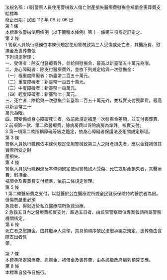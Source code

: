 法規名稱：(廢)警察人員使用警械致人傷亡財產損失醫療費慰撫金補償金喪葬費支給標準  
廢止日期：民國 112 年 09 月 06 日  
第 1 條  
本標準依警械使用條例（以下簡稱本條例）第十一條第三項規定訂定之。  
第 2 條  
1 警察人員執行職務依本條例規定使用警械致第三人受傷或死亡者，其醫療費、慰撫金及喪葬費依  
下列規定辦理：  
一、受傷者：除支付醫療費外，並給與慰撫金，最高以新臺幣五十萬元為限。  
二、身心障礙者：除支付醫療費外，並依下列規定給與一次慰撫金：  
（一）極重度障礙者：新臺幣二百五十萬元。  
（二）重度障礙者：新臺幣一百五十萬元。  
（三）中度障礙者：新臺幣一百萬元。  
（四）輕度障礙者：新臺幣七十萬元。  
三、死亡者：除給與一次慰撫金新臺幣二百五十萬元外，並核實支付喪葬費，最高以新臺幣三十  
萬元為限。  
四、因受傷或身心障礙死亡者，依前款規定補足一次慰撫金差額，並支付喪葬費。  
2 前項第一款、第二款醫療費，除病房費以保險病房為準外，核實支付。  
3 第一項第二款所稱障礙等級之鑑定，依身心障礙者保護法及相關規定辦理。  
第 3 條  
警察人員執行職務依本條例規定使用警械致第三人之財產損失者，應以金錢補償其實際所受之財  
產損失。  
第 4 條  
警察人員執行職務違反本條例規定使用警械致人受傷、死亡或財產損失者，其醫療費、慰撫金、  
補償金及喪葬費支付標準，依前二條規定辦理。  
第 5 條  
1 第二條醫療費之支付，以就醫於公立醫療院所或全民健康保險特約醫院者為限。但傷勢嚴重必須  
急救者，得就近於私立醫療院所急救治療。  
2 急救五日內之醫療費核實支付，超過五日者，由該管警察單位專案報請所屬警察機關核定。  
第 6 條  
死亡者之慰撫金，由其繼承人具領，其具領順序依民法繼承編之規定，喪葬費由實際支出者具  
領。  


第 7 條  
本標準所定醫療費、慰撫金、補償金及喪葬費，由各該級政府編列預算支應。  
第 8 條  
本標準自發布日施行。  


